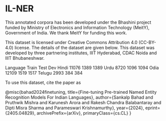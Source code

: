 # IL-NER

This annotated corpora has been developed under the Bhashini project funded by Ministry of Electronics and Information Technology (MeitY), Government of India. We thank MeitY for funding this work. 

This dataset is licensed under Creative Commons Attribution 4.0 (CC-BY-4.0) license. The details of the dataset are given below. This dataset was developed by three partnering institutes, IIIT Hyderabad, CDAC Noida and IIIT Bhubaneshwar. 

Language Train Test Dev
Hindi 11076 1389 1389
Urdu 8720 1096 1094
Odia 12109 1519 1517
Telugu 2993 384 384

To use this dataset, cite the paper as

@misc{bahad2024finetuning,
      title={Fine-tuning Pre-trained Named Entity Recognition Models For Indian Languages}, 
      author={Sankalp Bahad and Pruthwik Mishra and Karunesh Arora and Rakesh Chandra Balabantaray and Dipti Misra Sharma and Parameswari Krishnamurthy},
      year={2024},
      eprint={2405.04829},
      archivePrefix={arXiv},
      primaryClass={cs.CL}
}

